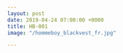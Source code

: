 ```yaml
---
layout: post
date: 2019-04-24 07:00:00 +0000
title: HB-001
image: "/hommeboy_blackvest_fr.jpg"

---
```

